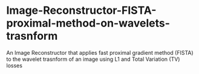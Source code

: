 # Image-Reconstructor-FISTA-proximal-method-on-wavelets-trasnform
An Image Reconstructor that applies fast proximal gradient method (FISTA) to the wavelet trasnform of an image using L1 and Total Variation (TV) losses 
